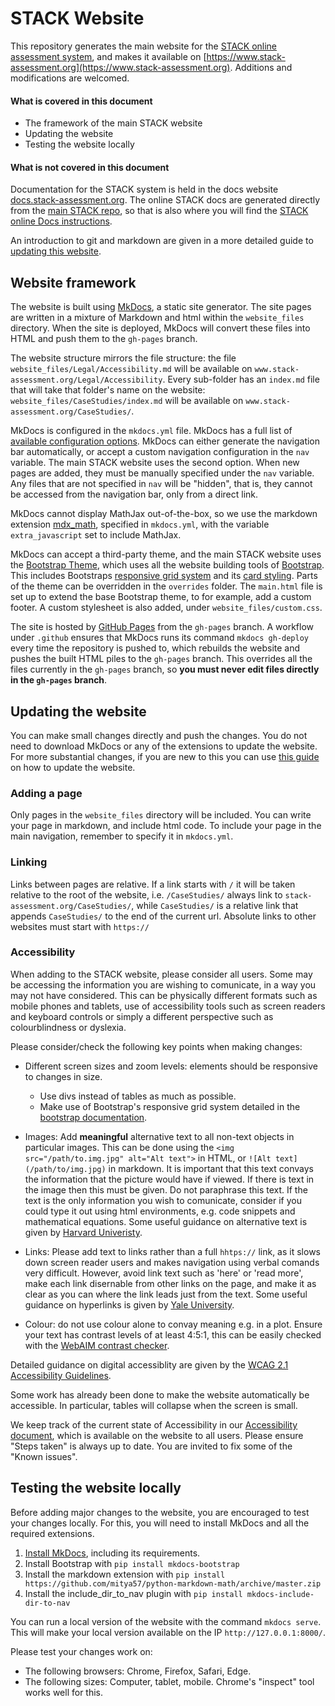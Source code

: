 # STACK Website

This repository generates the main website for the [STACK online assessment system](https://github.com/maths/moodle-qtype_stack), and makes it available on [https://www.stack-assessment.org](https://www.stack-assessment.org). Additions and modifications are welcomed.

#### What is covered in this document

* The framework of the main STACK website
* Updating the website
* Testing the website locally

#### What is not covered in this document

Documentation for the STACK system is held in the docs website [docs.stack-assessment.org](https://docs.stack-assessment.org). The online STACK docs are generated directly from the [main STACK repo](https://github.com/maths/moodle-qtype_stack), so that is also where you will find the [STACK online Docs instructions](https://github.com/maths/moodle-qtype_stack/blob/master/doc/en/Developer/Website.md).

An introduction to git and markdown are given in a more detailed guide to [updating this website](WebsiteDocs/WebsiteUpdates/).

## Website framework

The website is built using [MkDocs](https://www.mkdocs.org/), a static site generator. The site pages are written in a mixture of Markdown and html within the `website_files` directory. When the site is deployed, MkDocs will convert these files into HTML and push them to the `gh-pages` branch.

The website structure mirrors the file structure: the file `website_files/Legal/Accessibility.md` will be available on `www.stack-assessment.org/Legal/Accessibility`. Every sub-folder has an `index.md` file that will take that folder's name on the website: `website_files/CaseStudies/index.md` will be available on `www.stack-assessment.org/CaseStudies/`.

MkDocs is configured in the `mkdocs.yml` file. MkDocs has a full list of [available configuration options](https://www.mkdocs.org/user-guide/configuration/). MkDocs can either generate the navigation bar automatically, or accept a custom navigation configuration in the `nav` variable. The main STACK website uses the second option. When new pages are added, they must be manually specified under the `nav` variable. Any files that are not specified in `nav` will be "hidden", that is, they cannot be accessed from the navigation bar, only from a direct link.

MkDocs cannot display MathJax out-of-the-box, so we use the markdown extension [mdx_math](https://github.com/mitya57/python-markdown-math), specified in `mkdocs.yml`, with the variable `extra_javascript` set to include MathJax.

MkDocs can accept a third-party theme, and the main STACK website uses the [Bootstrap Theme](https://github.com/mkdocs/mkdocs-bootstrap), which uses all the website building tools of [Bootstrap](https://getbootstrap.com/docs/4.0/getting-started/introduction/). This includes Bootstraps [responsive grid system](https://getbootstrap.com/docs/4.0/layout/grid/) and its [card styling](https://getbootstrap.com/docs/4.0/components/card/). Parts of the theme can be overridden in the `overrides` folder. The `main.html` file is set up to extend the base Bootstrap theme, to for example, add a custom footer. A custom stylesheet is also added, under `website_files/custom.css`.

The site is hosted by [GitHub Pages](https://pages.github.com/) from the `gh-pages` branch. A workflow under `.github` ensures that MkDocs runs its command `mkdocs gh-deploy` every time the repository is pushed to, which rebuilds the website and pushes the built HTML piles to the `gh-pages` branch. This overrides all the files currently in the `gh-pages` branch, so **you must never edit files directly in the `gh-pages` branch**.

## Updating the website

You can make small changes directly and push the changes. You do not need to download MkDocs or any of the extensions to update the website. For more substantial changes, if you are new to this you can use [this guide](/website_files/WebsiteDocs/WebsiteUpdates.md) on how to update the website.

### Adding a page

Only pages in the `website_files` directory will be included. You can write your page in markdown, and include html code. To include your page in the main navigation, remember to specify it in `mkdocs.yml`.

### Linking

Links between pages are relative. If a link starts with `/` it will be taken relative to the root of the website, i.e. `/CaseStudies/` always link to `stack-assessment.org/CaseStudies/`, while `CaseStudies/` is a relative link that appends `CaseStudies/` to the end of the current url. Absolute links to other websites must start with `https://`

### Accessibility

When adding to the STACK website, please consider all users. Some may be accessing the information you are wishing to comunicate, in a way you may not have considered. This can be physically different formats such as mobile phones and tablets, use of accessibility tools such as screen readers and keyboard controls or simply a different perspective such as colourblindness or dyslexia.

Please consider/check the following key points when making changes:

 -  Different screen sizes and zoom levels: elements should be responsive to changes in size. 
    - Use divs instead of tables as much as possible.
    - Make use of Bootstrap's responsive grid system detailed in the [bootstrap documentation](https://getbootstrap.com/docs/4.0/layout/grid/).

 - Images: Add **meaningful** alternative text to all non-text objects in particular images. This can be done using the `<img src="/path/to.img.jpg" alt="Alt text">` in HTML, or `![Alt text](/path/to/img.jpg)` in markdown. It is important that this text convays the information that the 
picture would have if viewed. If there is text in the image then this 
must be given. Do not paraphrase this text. If the text is the only information you wish to comunicate, consider if you could type it out using html environments, e.g. code snippets and mathematical equations. Some useful
guidance on alternative text is given by [Harvard Univeristy](https://accessibility.huit.harvard.edu/describe-content-images).

- Links: Please add text to links rather than a full `hhtps://` link, as it slows down screen reader users and makes navigation using verbal comands very difficult. However, avoid link text such as 'here' or 'read more', make each link disernable from other links on the page, and make it as clear as you can where the link leads just from the text. Some useful guidance on hyperlinks is given by [Yale University](https://usability.yale.edu/web-accessibility/articles/links).
  
- Colour: do not use colour alone to convay meaning e.g. in a plot. Ensure your text has contrast levels of at least 4:5:1, this can be easily checked with the [WebAIM contrast checker](https://webaim.org/resources/contrastchecker/). 

 Detailed guidance on digital accessiblity are given by the [WCAG 2.1 Accessibility Guidelines](https://www.w3.org/TR/WCAG21/). 
 


Some work has already been done to make the website automatically be accessible. In particular, tables will collapse when the screen is small.

We keep track of the current state of Accessibility in our [Accessibility document](/website_files/Legal/Accessibility.md), which is available on the website to all users. Please ensure "Steps taken" is always up to date. You are invited to fix some of the "Known issues".

## Testing the website locally

Before adding major changes to the website, you are encouraged to test your changes locally. For this, you will need to install MkDocs and all the required extensions.

1. [Install MkDocs](https://www.mkdocs.org/), including its requirements.
2. Install Bootstrap with `pip install mkdocs-bootstrap`
3. Install the markdown extension with `pip install https://github.com/mitya57/python-markdown-math/archive/master.zip`
4. Install the include_dir_to_nav plugin with `pip install mkdocs-include-dir-to-nav`

You can run a local version of the website with the command `mkdocs serve`. This will make your local version available on the IP `http://127.0.0.1:8000/`.

Please test your changes work on:

- The following browsers: Chrome, Firefox, Safari, Edge.
- The following sizes: Computer, tablet, mobile. Chrome's "inspect" tool works well for this.


